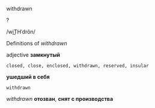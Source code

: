 withdrawn

?

/wiT͟Hˈdrôn/

Definitions of _withdrawn_

adjective
**замкнутый**

    closed, close, enclosed, withdrawn, reserved, insular
**ушедший в себя**

    withdrawn

_withdrawn_
**отозван**, **снят с производства**